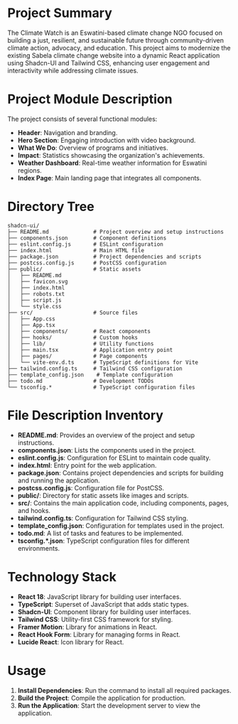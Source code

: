 # Project Summary
The Climate Watch is an Eswatini-based climate change NGO focused on building a just, resilient, and sustainable future through community-driven climate action, advocacy, and education. This project aims to modernize the existing Sabela climate change website into a dynamic React application using Shadcn-UI and Tailwind CSS, enhancing user engagement and interactivity while addressing climate issues.

# Project Module Description
The project consists of several functional modules:
- **Header**: Navigation and branding.
- **Hero Section**: Engaging introduction with video background.
- **What We Do**: Overview of programs and initiatives.
- **Impact**: Statistics showcasing the organization's achievements.
- **Weather Dashboard**: Real-time weather information for Eswatini regions.
- **Index Page**: Main landing page that integrates all components.

# Directory Tree
```
shadcn-ui/
├── README.md              # Project overview and setup instructions
├── components.json        # Component definitions
├── eslint.config.js       # ESLint configuration
├── index.html             # Main HTML file
├── package.json           # Project dependencies and scripts
├── postcss.config.js      # PostCSS configuration
├── public/                # Static assets
│   ├── README.md
│   ├── favicon.svg
│   ├── index.html
│   ├── robots.txt
│   ├── script.js
│   └── style.css
├── src/                   # Source files
│   ├── App.css
│   ├── App.tsx
│   ├── components/        # React components
│   ├── hooks/             # Custom hooks
│   ├── lib/               # Utility functions
│   ├── main.tsx           # Application entry point
│   ├── pages/             # Page components
│   └── vite-env.d.ts      # TypeScript definitions for Vite
├── tailwind.config.ts     # Tailwind CSS configuration
├── template_config.json    # Template configuration
├── todo.md                # Development TODOs
└── tsconfig.*             # TypeScript configuration files
```

# File Description Inventory
- **README.md**: Provides an overview of the project and setup instructions.
- **components.json**: Lists the components used in the project.
- **eslint.config.js**: Configuration for ESLint to maintain code quality.
- **index.html**: Entry point for the web application.
- **package.json**: Contains project dependencies and scripts for building and running the application.
- **postcss.config.js**: Configuration file for PostCSS.
- **public/**: Directory for static assets like images and scripts.
- **src/**: Contains the main application code, including components, pages, and hooks.
- **tailwind.config.ts**: Configuration for Tailwind CSS styling.
- **template_config.json**: Configuration for templates used in the project.
- **todo.md**: A list of tasks and features to be implemented.
- **tsconfig.*.json**: TypeScript configuration files for different environments.

# Technology Stack
- **React 18**: JavaScript library for building user interfaces.
- **TypeScript**: Superset of JavaScript that adds static types.
- **Shadcn-UI**: Component library for building user interfaces.
- **Tailwind CSS**: Utility-first CSS framework for styling.
- **Framer Motion**: Library for animations in React.
- **React Hook Form**: Library for managing forms in React.
- **Lucide React**: Icon library for React.

# Usage
1. **Install Dependencies**: Run the command to install all required packages.
2. **Build the Project**: Compile the application for production.
3. **Run the Application**: Start the development server to view the application.
